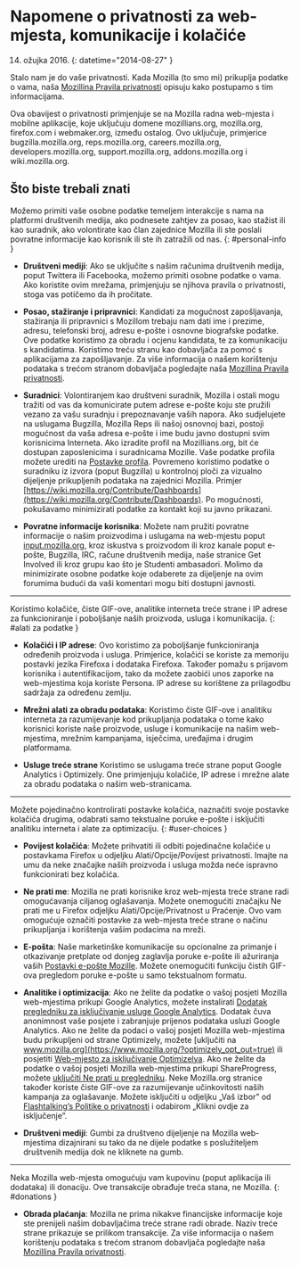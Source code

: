 # Napomene o privatnosti za web-mjesta, komunikacije i kolačiće

14. ožujka 2016.
{: datetime="2014-08-27" }

Stalo nam je do vaše privatnosti. Kada Mozilla (to smo mi) prikuplja podatke o vama, naša [Mozillina Pravila privatnosti](http://www.mozilla.org/en-US/privacy/) opisuju kako postupamo s tim informacijama.

Ova obavijest o privatnosti primjenjuje se na Mozilla radna web-mjesta i mobilne aplikacije, koje uključuju domene mozillians.org, mozilla.org, firefox.com i webmaker.org, između ostalog. Ovo uključuje, primjerice bugzilla.mozilla.org, reps.mozilla.org, careers.mozilla.org, developers.mozilla.org, support.mozilla.org, addons.mozilla.org i wiki.mozilla.org.

## Što biste trebali znati

Možemo primiti vaše osobne podatke temeljem interakcije s nama na platformi društvenih medija, ako podnesete zahtjev za posao, kao stažist ili kao suradnik, ako volontirate kao član zajednice Mozilla ili ste poslali povratne informacije kao korisnik ili ste ih zatražili od nas. 
{: #personal-info }

* **Društveni mediji**: Ako se uključite s našim računima društvenih medija, poput Twittera ili Facebooka, možemo primiti osobne podatke o vama. Ako koristite ovim mrežama, primjenjuju se njihova pravila o privatnosti, stoga vas potičemo da ih pročitate.  

* **Posao, stažiranje i pripravnici**: Kandidati za mogućnost zapošljavanja, stažiranja ili pripravnici s Mozillom trebaju nam dati ime i prezime, adresu, telefonski broj, adresu e-pošte i osnovne biografske podatke.   Ove podatke koristimo za obradu i ocjenu kandidata, te za komunikaciju s kandidatima.  Koristimo treću stranu kao dobavljača za pomoć s aplikacijama za zapošljavanje. Za više informacija o našem korištenju podataka s trećom stranom dobavljača pogledajte naša [Mozillina Pravila privatnosti](http://www.mozilla.org/en-US/privacy/).

* **Suradnici**: Volontiranjem kao društveni suradnik, Mozilla i ostali mogu tražiti od vas da komunicirate putem adrese e-pošte koju ste pružili vezano za vašu suradnju i prepoznavanje vaših napora.  Ako sudjelujete na uslugama Bugzilla, Mozilla Reps ili našoj osnovnoj bazi, postoji mogućnost da vaša adresa e-pošte i ime budu javno dostupni svim korisnicima Interneta. Ako izradite profil na Mozillians.org, bit će dostupan zaposlenicima i suradnicama Mozille. Vaše podatke profila možete urediti na [Postavke profila](https://mozillians.org/user/edit). Povremeno koristimo podatke o suradniku iz izvora (poput Bugzilla) u kontrolnoj ploči za vizualno dijeljenje prikupljenih podataka na zajednici Mozilla. Primjer [https://wiki.mozilla.org/Contribute/Dashboards](https://wiki.mozilla.org/Contribute/Dashboards). Po mogućnosti, pokušavamo minimizirati podatke za kontakt koji su javno prikazani.

* **Povratne informacije korisnika**:  Možete nam pružiti povratne informacije o našim proizvodima i uslugama na web-mjestu poput [input.mozilla.org](https://input.mozilla.org/), kroz iskustva s proizvodom ili kroz kanale poput e-pošte, Bugzilla, IRC, račune društvenih medija, naše stranice Get Involved ili kroz grupu kao što je Studenti ambasadori. Molimo da minimizirate osobne podatke koje odaberete za dijeljenje na ovim forumima budući da vaši komentari mogu biti dostupni javnosti.

---------------------------------------

Koristimo kolačiće, čiste GIF-ove, analitike interneta treće strane i IP adrese za funkcioniranje i poboljšanje naših proizvoda, usluga i komunikacija. 
{: #alati za podatke }

* **Kolačići i IP adrese**: Ovo koristimo za poboljšanje funkcioniranja određenih proizvoda i usluga. Primjerice, kolačići se koriste za memoriju postavki jezika Firefoxa i dodataka Firefoxa. Također pomažu s prijavom korisnika i autentifikacijom, tako da možete zaobići unos zaporke na web-mjestima koja koriste Persona.  IP adrese su korištene za prilagodbu sadržaja za određenu zemlju.

* **Mrežni alati za obradu podataka**: Koristimo čiste GIF-ove i analitiku interneta za razumijevanje kod prikupljanja podataka o tome kako korisnici koriste naše proizvode, usluge i komunikacije na našim web-mjestima, mrežnim kampanjama, isječcima, uređajima i drugim platformama. 

* **Usluge treće strane** Koristimo se uslugama treće strane poput Google Analytics i Optimizely.  One primjenjuju kolačiće, IP adrese i mrežne alate za obradu podataka o našim web-stranicama.  

---------------------------------------

Možete pojedinačno kontrolirati postavke kolačića, naznačiti svoje postavke kolačića drugima, odabrati samo tekstualne poruke e-pošte i isključiti analitiku interneta i alate za optimizaciju. 
{: #user-choices }

* **Povijest kolačića**: Možete prihvatiti ili odbiti pojedinačne kolačiće u postavkama Firefox u odjeljku Alati/Opcije/Povijest privatnosti. Imajte na umu da neke značajke naših proizvoda i usluga možda neće ispravno funkcionirati bez kolačića.

* **Ne prati me**: Mozilla ne prati korisnike kroz web-mjesta treće strane radi omogućavanja ciljanog oglašavanja.  Možete onemogućiti značajku Ne prati me u Firefox odjeljku Alati/Opcije/Privatnost u Praćenje. Ovo vam omogućuje označiti postavke za web-mjesta treće strane o načinu prikupljanja i korištenja vašim podacima na mreži.   

* **E-pošta**: Naše marketinške komunikacije su opcionalne za primanje i otkazivanje pretplate od donjeg zaglavlja poruke e-pošte ili ažuriranja vaših [Postavki e-pošte Mozille](https://www.mozilla.org/en-US/newsletter/recovery/). Možete onemogućiti funkciju čistih GIF-ova pregledom poruke e-pošte u samo tekstualnom formatu.  

* **Analitike i optimizacija**: Ako ne želite da podatke o vašoj posjeti Mozilla web-mjestima prikupi Google Analytics, možete instalirati [Dodatak pregledniku za isključivanje usluge Google Analytics](https://tools.google.com/dlpage/gaoptout). Dodatak čuva anonimnost vaše posjete i zabranjuje prijenos podataka usluzi Google Analytics.
Ako ne želite da podaci o vašoj posjeti Mozilla web-mjestima budu prikupljeni od strane Optimizely, možete [uključiti na www.mozilla.org](https://www.mozilla.org/?optimizely_opt_out=true) ili posjetiti [Web-mjesto za isključivanje Optimizelya](https://www.optimizely.com/opt_out). Ako ne želite da podatke o vašoj posjeti Mozilla web-mjestima prikupi ShareProgress, možete [ uključiti Ne prati u pregledniku](https://support.mozilla.org/kb/how-do-i-turn-do-not-track-feature). Neke Mozilla.org stranice također koriste čiste GIF-ove za razumijevanje učinkovitosti naših kampanja za oglašavanje.  Možete isključiti u odjeljku „Vaš izbor” od [Flashtalking’s Politike o privatnosti](http://www.flashtalking.com/us/privacypolicy) i odabirom „Klikni ovdje za isključenje”.

* **Društveni mediji**: Gumbi za društveno dijeljenje na Mozilla web-mjestima dizajnirani su tako da ne dijele podatke s poslužiteljem društvenih medija dok ne kliknete na gumb.

---------------------------------------


Neka Mozilla web-mjesta omogućuju vam kupovinu (poput aplikacija ili dodataka) ili donaciju. Ove transakcije obrađuje treća stana, ne Mozilla. {: #donations }

* **Obrada plaćanja**:   Mozilla ne prima nikakve financijske informacije koje ste prenijeli našim dobavljačima treće strane radi obrade. Naziv treće strane prikazuje se prilikom transakcije.  Za više informacija o našem korištenju podataka s trećom stranom dobavljača pogledajte naša [Mozillina Pravila privatnosti](http://www.mozilla.org/en-US/privacy/).  

